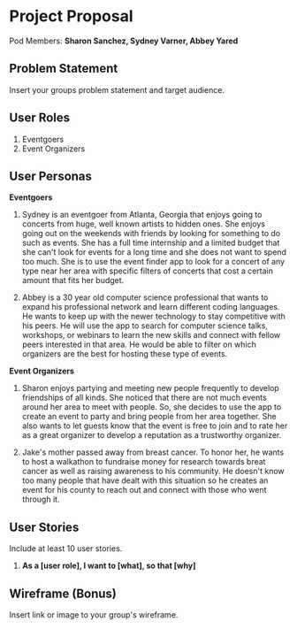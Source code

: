 # Project Proposal

Pod Members: **Sharon Sanchez, Sydney Varner, Abbey Yared**

## Problem Statement

Insert your groups problem statement and target audience.

## User Roles

1. Eventgoers 
2. Event Organizers

## User Personas

**Eventgoers**

1. Sydney is an eventgoer from Atlanta, Georgia that enjoys going to concerts from huge, well known artists to hidden ones. She enjoys going out on the weekends with friends by looking for something to do such as events. She has a full time internship and a limited budget that she can't look for events for a long time and she does not want to spend too much. She is to use the event finder app to look for a concert of any type near her area with specific filters of concerts that cost a certain amount that fits her budget.

2. Abbey is a 30 year old computer science professional that wants to expand his professional network and learn different coding languages. He wants to keep up with the newer technology to stay competitive with his peers. He will use the app to search for computer science talks, workshops, or webinars to learn the new skills and connect with fellow peers interested in that area. He would be able to filter on which organizers are the best for hosting these type of events.

**Event Organizers**

1. Sharon enjoys partying and meeting new people frequently to develop friendships of all kinds. She noticed that there are not much events around her area to meet with people. So, she decides to use the app to create an event to party and bring people from her area together. She also wants to let guests know that the event is free to join and to rate her as a great organizer to develop a reputation as a trustworthy organizer. 

2. Jake's mother passed away from breast cancer. To honor her, he wants to host a walkathon to fundraise money for research towards breat cancer as well as raising awareness to his community. He doesn't know too many people that have dealt with this situation so he creates an event for his county to reach out and connect with those who went through it. 

## User Stories

Include at least 10 user stories.

1. **As a [user role], I want to [what], so that [why]**

## Wireframe (Bonus)

Insert link or image to your group's wireframe. 
